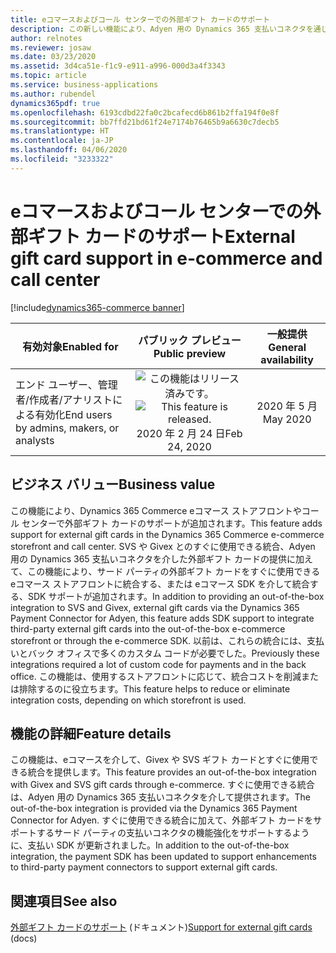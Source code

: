 ```yaml
---
title: eコマースおよびコール センターでの外部ギフト カードのサポート
description: この新しい機能により、Adyen 用の Dynamics 365 支払いコネクタを通じて、eコマースやコール センターで Givex と SVS がサポートされるようになります。 さらに、ISV には、支払い SDK を使用して、eコマースやコール センターで他の外部ギフト カード コネクタを有効にするための完全にサポートされたパスがあります。
author: relnotes
ms.reviewer: josaw
ms.date: 03/23/2020
ms.assetid: 3d4ca51e-f1c9-e911-a996-000d3a4f3343
ms.topic: article
ms.service: business-applications
ms.author: rubendel
dynamics365pdf: true
ms.openlocfilehash: 6193cdbd22fa0c2bcafecd6b861b2ffa194f0e8f
ms.sourcegitcommit: bb7ffd21bd61f24e7174b76465b9a6630c7decb5
ms.translationtype: HT
ms.contentlocale: ja-JP
ms.lasthandoff: 04/06/2020
ms.locfileid: "3233322"
---
```

# <a name="external-gift-card-support-in-e-commerce-and-call-center"></a><span data-ttu-id="8e223-104">eコマースおよびコール センターでの外部ギフト カードのサポート</span><span class="sxs-lookup"><span data-stu-id="8e223-104">External gift card support in e-commerce and call center</span></span>
[!include[dynamics365-commerce banner](../includes/dynamics365-commerce.md)]

| <span data-ttu-id="8e223-105">有効対象</span><span class="sxs-lookup"><span data-stu-id="8e223-105">Enabled for</span></span>    |  <span data-ttu-id="8e223-106">パブリック プレビュー</span><span class="sxs-lookup"><span data-stu-id="8e223-106">Public preview</span></span> | <span data-ttu-id="8e223-107">一般提供</span><span class="sxs-lookup"><span data-stu-id="8e223-107">General availability</span></span> | 
| ---------- | :----------: |:----------: |
|<span data-ttu-id="8e223-108">エンド ユーザー、管理者/作成者/アナリストによる有効化</span><span class="sxs-lookup"><span data-stu-id="8e223-108">End users by admins, makers, or analysts</span></span>|<span data-ttu-id="8e223-109">![この機能はリリース済みです。](/dynamics365-release-plan/media/green-checkmark.png "この機能はリリース済みです。")</span><span class="sxs-lookup"><span data-stu-id="8e223-109">![This feature is released.](/dynamics365-release-plan/media/green-checkmark.png "This feature is released.")</span></span> <span data-ttu-id="8e223-110">2020 年 2 月 24 日</span><span class="sxs-lookup"><span data-stu-id="8e223-110">Feb 24, 2020</span></span>| <span data-ttu-id="8e223-111">2020 年 5 月</span><span class="sxs-lookup"><span data-stu-id="8e223-111">May 2020</span></span>|


## <a name="business-value"></a><span data-ttu-id="8e223-112">ビジネス バリュー</span><span class="sxs-lookup"><span data-stu-id="8e223-112">Business value</span></span>
<!-- bv start -->
<span data-ttu-id="8e223-113">この機能により、Dynamics 365 Commerce eコマース ストアフロントやコール センターで外部ギフト カードのサポートが追加されます。</span><span class="sxs-lookup"><span data-stu-id="8e223-113">This feature adds support for external gift cards in the Dynamics 365 Commerce e-commerce storefront and call center.</span></span> <span data-ttu-id="8e223-114">SVS や Givex とのすぐに使用できる統合、Adyen 用の Dynamics 365 支払いコネクタを介した外部ギフト カードの提供に加えて、この機能により、サード パーティの外部ギフト カードをすぐに使用できる eコマース ストアフロントに統合する、または eコマース SDK を介して統合する、SDK サポートが追加されます。</span><span class="sxs-lookup"><span data-stu-id="8e223-114">In addition to providing an out-of-the-box integration to SVS and Givex, external gift cards via the Dynamics 365 Payment Connector for Adyen, this feature adds SDK support to integrate third-party external gift cards into the out-of-the-box e-commerce storefront or through the e-commerce SDK.</span></span> <span data-ttu-id="8e223-115">以前は、これらの統合には、支払いとバック オフィスで多くのカスタム コードが必要でした。</span><span class="sxs-lookup"><span data-stu-id="8e223-115">Previously these integrations required a lot of custom code for payments and in the back office.</span></span> <span data-ttu-id="8e223-116">この機能は、使用するストアフロントに応じて、統合コストを削減または排除するのに役立ちます。</span><span class="sxs-lookup"><span data-stu-id="8e223-116">This feature helps to reduce or eliminate integration costs, depending on which storefront is used.</span></span>
<!-- bv end -->



## <a name="feature-details"></a><span data-ttu-id="8e223-117">機能の詳細</span><span class="sxs-lookup"><span data-stu-id="8e223-117">Feature details</span></span>
<!--feature detail start -->
<span data-ttu-id="8e223-118">この機能は、eコマースを介して、Givex や SVS ギフト カードとすぐに使用できる統合を提供します。</span><span class="sxs-lookup"><span data-stu-id="8e223-118">This feature provides an out-of-the-box integration with Givex and SVS gift cards through e-commerce.</span></span> <span data-ttu-id="8e223-119">すぐに使用できる統合は、Adyen 用の Dynamics 365 支払いコネクタを介して提供されます。</span><span class="sxs-lookup"><span data-stu-id="8e223-119">The out-of-the-box integration is provided via the Dynamics 365 Payment Connector for Adyen.</span></span> <span data-ttu-id="8e223-120">すぐに使用できる統合に加えて、外部ギフト カードをサポートするサード パーティの支払いコネクタの機能強化をサポートするように、支払い SDK が更新されました。</span><span class="sxs-lookup"><span data-stu-id="8e223-120">In addition to the out-of-the-box integration, the payment SDK has been updated to support enhancements to third-party payment connectors to support external gift cards.</span></span>
<!--feature detail end -->










## <a name="see-also"></a><span data-ttu-id="8e223-121">関連項目</span><span class="sxs-lookup"><span data-stu-id="8e223-121">See also</span></span>


<!--docs start-->
<span data-ttu-id="8e223-122">[外部ギフト カードのサポート](https://docs.microsoft.com/dynamics365/commerce/dev-itpro/gift-card) (ドキュメント)</span><span class="sxs-lookup"><span data-stu-id="8e223-122">[Support for external gift cards](https://docs.microsoft.com/dynamics365/commerce/dev-itpro/gift-card) (docs)</span></span>
<!--docs end-->

